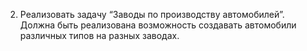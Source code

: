 2) Реализовать задачу “Заводы по производству автомобилей”. Должна быть
реализована возможность создавать автомобили различных типов на
разных заводах.
